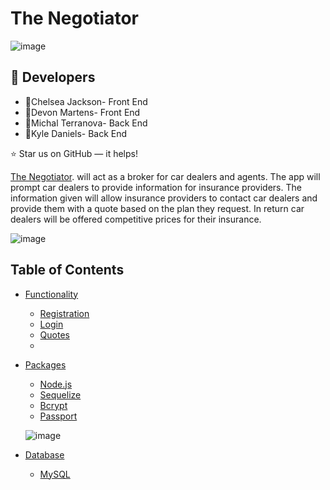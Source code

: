 #  The Negotiator

![image](https://user-images.githubusercontent.com/40472408/70683408-4ce1c200-1c70-11ea-9b09-94184ca9f1f7.png)


## :floppy_disk: Developers

* :woman:Chelsea Jackson- Front End
* :woman:Devon Martens- Front End
* :woman:Michal Terranova- Back End
* :man:Kyle Daniels- Back End

⭐️ Star us on GitHub — it helps!


[The Negotiator](https://pages.github.com/).  will act as a broker for car dealers and agents. The app will prompt car dealers to provide information for insurance  providers. The information given will allow insurance providers to contact car dealers and provide them with a quote based  on the plan they request. In return car dealers will be offered competitive prices for their insurance. 

![image](https://user-images.githubusercontent.com/40472408/70688760-7d315c80-1c80-11ea-819f-c37ac597ac52.png)

## Table of Contents

- [Functionality](#Functionality)
    - [Registration](#typo3-extension-repository)
    - [Login](#typo3-extension-repository)
    - [Quotes](#typo3-extension-repository)
    - [](#typo3-extension-repository)
    
- [Packages](#Packages)
    - [Node.js](#typo3-extension-repository)
    - [Sequelize](#typo3-extension-repository)
    - [Bcrypt](#typo3-extension-repository)
    - [Passport](#typo3-extension-repository)
    
    ![image](https://user-images.githubusercontent.com/40472408/70691211-86bdc300-1c86-11ea-8254-867dfea07491.png)
    
 - [Database](#Packages)
    - [MySQL](#typo3-extension-repository)
    
    



 


